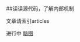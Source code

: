 ##读读源代码，了解内部机制


文章请索引articles

进行中
[脑图](http://naotu.baidu.com/file/dda68de83ab3a2d29fae137c0bc61f2b?token=c4e8cf486b72ef6d)